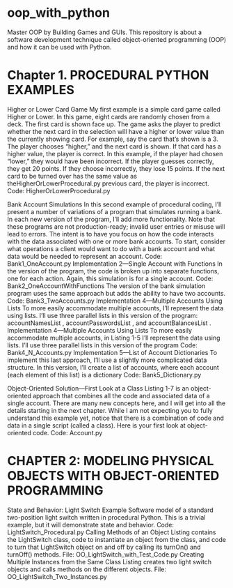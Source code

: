 # oop_with_python
Master OOP by Building Games and GUIs.  This repository is about a software development technique called 
object-oriented programming (OOP) and how it can be used with Python.

Chapter 1. PROCEDURAL PYTHON EXAMPLES
========================================================================================================================

Higher or Lower Card Game
My first example is a simple card game called Higher or Lower. In this
game, eight cards are randomly chosen from a deck. The first card is shown
face up. The game asks the player to predict whether the next card in the
selection will have a higher or lower value than the currently showing card.
For example, say the card that’s shown is a 3. The player chooses “higher,”
and the next card is shown. If that card has a higher value, the player is
correct. In this example, if the player had chosen “lower,” they would have
been incorrect.
If the player guesses correctly, they get 20 points. If they choose
incorrectly, they lose 15 points. If the next card to be turned over has the
same value as theHigherOrLowerProcedural.py previous card, the player is incorrect.
Code: HigherOrLowerProcedural.py

Bank Account Simulations
In this second example of procedural coding, I’ll present a number of
variations of a program that simulates running a bank. In each new version
of the program, I’ll add more functionality. Note that these programs are not
production-ready; invalid user entries or misuse will lead to errors. The
intent is to have you focus on how the code interacts with the data
associated with one or more bank accounts.
To start, consider what operations a client would want to do with a bank
account and what data would be needed to represent an account.
    Code: Bank1_OneAccount.py
Implementation 2—Single Account with Functions
In the version of the program, the code is broken up into
separate functions, one for each action. Again, this simulation is for a single
account.
    Code: Bank2_OneAccountWithFunctions
The version of the bank simulation program  uses the same approach but adds the ability to have two accounts.
    Code: Bank3_TwoAccounts.py
Implementation 4—Multiple Accounts Using Lists
To more easily accommodate multiple accounts, I’ll represent
the data using lists. I’ll use three parallel lists in this version of the program:
accountNamesList , accountPasswordsList , and accountBalancesList .
Implementation 4—Multiple Accounts Using Lists
To more easily accommodate multiple accounts, in Listing 1-5 I’ll represent
the data using lists. I’ll use three parallel lists in this version of the program
     Code: Bank4_N_Accounts.py
Implementation 5—List of Account Dictionaries
To implement this last approach, I’ll use a slightly more complicated data
structure. In this version, I’ll create a list of accounts, where each account
(each element of this list) is a dictionary
     Code: Bank5_Dictionary.py

Object-Oriented Solution—First Look at a Class
Listing 1-7 is an object-oriented approach that combines all the code and
associated data of a single account. There are many new concepts here, and
I will get into all the details starting in the next chapter. While I am not
expecting you to fully understand this example yet, notice that there is a
combination of code and data in a single script (called a class). Here is your
first look at object-oriented code.
    Code: Account.py

CHAPTER 2: MODELING PHYSICAL OBJECTS WITH OBJECT-ORIENTED PROGRAMMING
========================================================================================================================

State and Behavior: Light Switch Example
Software model of a standard two-position light switch
written in procedural Python. This is a trivial example, but it will
demonstrate state and behavior.
     Code: LightSwitch_Procedural.py
Calling Methods of an Object
Listing contains the LightSwitch class, code to instantiate an object
from the class, and code to turn that LightSwitch object on and off by
calling its turnOn() and turnOff() methods.
    File: OO_LightSwitch_with_Test_Code.py
Creating Multiple Instances from the Same Class
Listing creates two light switch objects and calls
methods on the different objects.
    File: OO_LightSwitch_Two_Instances.py